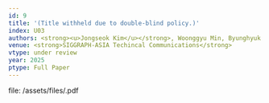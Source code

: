```yaml
---
id: 9
title: '(Title withheld due to double-blind policy.)'
index: U03
authors: <strong><u>Jongseok Kim</u></strong>, Woonggyu Min, Byunghyuk Youn, Ohyun Jo*
venue: <strong>SIGGRAPH-ASIA Techincal Communications</strong>
vtype: under review
year: 2025
ptype: Full Paper
---
```


file: /assets/files/.pdf
